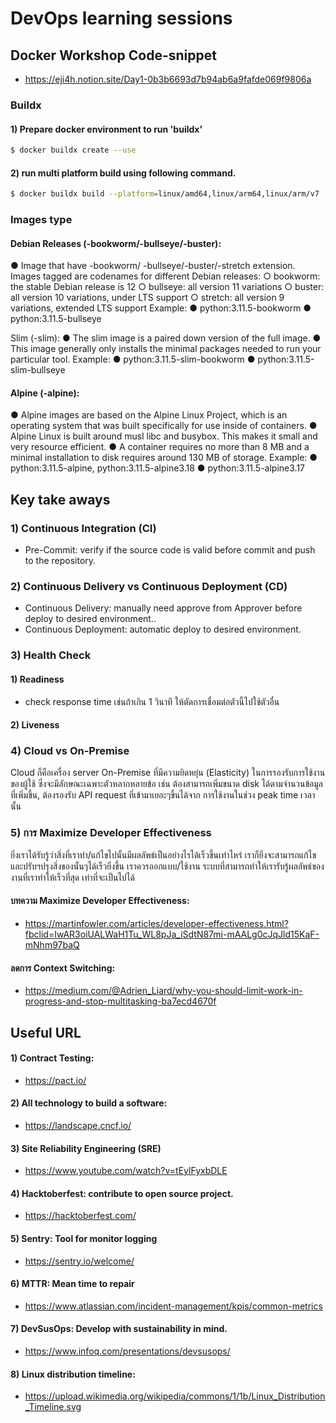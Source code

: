 # DevOps learning sessions

## Docker Workshop Code-snippet
- https://eji4h.notion.site/Day1-0b3b6693d7b94ab6a9fafde069f9806a

### Buildx

#### 1) Prepare docker environment to run 'buildx'
```bash
$ docker buildx create --use
```

#### 2) run multi platform build using following command.
```bash
$ docker buildx build --platform=linux/amd64,linux/arm64,linux/arm/v7 -t <image_name> .
```

### Images type

#### Debian Releases (-bookworm/-bullseye/-buster):

● Image that have -bookworm/ -bullseye/-buster/-stretch extension. Images tagged are codenames for different Debian releases:
    ○ bookworm: the stable Debian release is 12
    ○ bullseye: all version 11 variations
    ○ buster: all version 10 variations, under LTS support
    ○ stretch: all version 9 variations, extended LTS support
Example:
    ● python:3.11.5-bookworm
    ● python:3.11.5-bullseye

Slim (-slim):
    ● The slim image is a paired down version of the full image.
    ● This image generally only installs the minimal packages needed to run your particular tool.
Example:
    ● python:3.11.5-slim-bookworm
    ● python:3.11.5-slim-bullseye

#### Alpine (-alpine):
● Alpine images are based on the Alpine Linux Project, which is an operating system that was built specifically for use inside of containers.
● Alpine Linux is built around musl libc and busybox. This makes it small and very resource efficient.
● A container requires no more than 8 MB and a minimal installation to disk requires around 130 MB of
storage.
Example:
    ● python:3.11.5-alpine, python:3.11.5-alpine3.18
    ● python:3.11.5-alpine3.17


## Key take aways

### 1) Continuous Integration (CI)
- Pre-Commit: verify if the source code is valid before commit and push to the repository.

### 2) Continuous Delivery vs Continuous Deployment (CD)
- Continuous Delivery: manually need approve from Approver before deploy to desired environment..
- Continuous Deployment: automatic deploy to desired environment.

### 3) Health Check
#### 1) Readiness
- check response time เช่นถ้าเกิน 1 วินาที ให้ตัดการเชื่อมต่อตัวนี้ไปใช้ตัวอื่น
#### 2) Liveness

### 4) Cloud vs On-Premise
Cloud ก็คือเครื่อง server On-Premise ที่มีความยิดหยุ่น (Elasticity) ในการรองรับการใช้งานของผู้ใช้ ซึ่งจะมีลักษณะเฉพาะตัวหลากหลายข้อ
 เช่น ต้องสามารถเพิ่มขนาด disk ได้ตามจำนวนข้อมูลที่เพิ่มขึ้น, ต้องรองรับ API request ที่เข้ามาเยอะๆขึ้นได้จาก การใช้งานในช่วง peak time เวลานั้น  

### 5) การ Maximize Developer Effectiveness
ยิ่งเราได้รับรู้ว่าสิ่งที่เราทำ/แก้ไขไปนั้นมีผลลัพธ์เป็นอย่างไรได้เร็วขึ้นเท่าไหร่ เราก็ยิ่งจะสามารถแก้ไขและปรับฯปรุงสิ่งของนั้นๆได้เร็วยิ่งขึ้น
เราควรออกแบบ/ใช้งาน ระบบที่สามารถทำให้เรารับรู้ผลลัพธ์ของงานที่เราทำให้เร็วที่สุด เท่าที่จะเป็นไปได้

#### บทความ Maximize Developer Effectiveness:
- https://martinfowler.com/articles/developer-effectiveness.html?fbclid=IwAR3oiUALWaH1Tu_WL8pJa_iSdtN87mi-mAALg0cJqJld15KaF-mNhm97baQ
#### ลดการ Context Switching:
- https://medium.com/@Adrien_Liard/why-you-should-limit-work-in-progress-and-stop-multitasking-ba7ecd4670f




## Useful URL
#### 1) Contract Testing: 
- https://pact.io/
#### 2) All technology to build a software:
- https://landscape.cncf.io/
#### 3) Site Reliability Engineering (SRE)
- https://www.youtube.com/watch?v=tEylFyxbDLE
#### 4) Hacktoberfest: contribute to open source project.
- https://hacktoberfest.com/
#### 5) Sentry: Tool for monitor logging
- https://sentry.io/welcome/
#### 6) MTTR: Mean time to repair
- https://www.atlassian.com/incident-management/kpis/common-metrics
#### 7) DevSusOps: Develop with sustainability in mind.
- https://www.infoq.com/presentations/devsusops/
#### 8) Linux distribution timeline:
- https://upload.wikimedia.org/wikipedia/commons/1/1b/Linux_Distribution_Timeline.svg